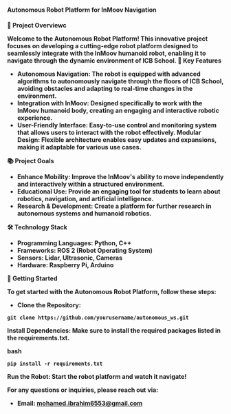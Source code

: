 <h4>Autonomous Robot Platform for InMoov Navigation<h4/>

<!-- Add an image of your robot if you have one -->
🚀 Project Overviewc



Welcome to the Autonomous Robot Platform! This innovative project focuses on developing a cutting-edge robot platform designed to seamlessly integrate with the InMoov humanoid robot, enabling it to navigate through the dynamic environment of ICB School.
🌟 Key Features


- Autonomous Navigation: The robot is equipped with advanced algorithms to autonomously navigate through the floors of ICB School, avoiding obstacles and adapting to real-time changes in the environment.
- Integration with InMoov: Designed specifically to work with the InMoov humanoid body, creating an engaging and interactive robotic experience.
- User-Friendly Interface: Easy-to-use control and monitoring system that allows users to interact with the robot effectively.
    Modular Design: Flexible architecture enables easy updates and expansions, making it adaptable for various use cases.
	


	
📚 Project Goals

- Enhance Mobility: Improve the InMoov's ability to move independently and interactively within a structured environment.
- Educational Use: Provide an engaging tool for students to learn about robotics, navigation, and artificial intelligence.
- Research & Development: Create a platform for further research in autonomous systems and humanoid robotics.

🛠️ Technology Stack

- Programming Languages: Python, C++
- Frameworks: ROS 2 (Robot Operating System)
- Sensors: Lidar, Ultrasonic, Cameras
- Hardware: Raspberry Pi, Arduino

🎯 Getting Started

To get started with the Autonomous Robot Platform, follow these steps:

- Clone the Repository:
```console
git clone https://github.com/yourusername/autonomous_ws.git
```

Install Dependencies: Make sure to install the required packages listed in the requirements.txt.

bash
```console
pip install -r requirements.txt
```
Run the Robot: Start the robot platform and watch it navigate!

For any questions or inquiries, please reach out via:

- Email: mohamed.ibrahim6553@gmail.com
